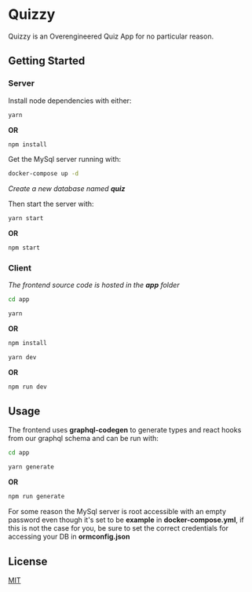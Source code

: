 # Quizzy

Quizzy is an Overengineered Quiz App for no particular reason.

## Getting Started

### Server

Install node dependencies with either:

```bash
yarn
```

**OR**

```bash
npm install
```

Get the MySql server running with:

```bash
docker-compose up -d
```

*Create a new database named **quiz***

Then start the server with:

```bash
yarn start
```

**OR**

```bash
npm start
```

### Client

_The frontend source code is hosted in the **app** folder_

```bash
cd app
```

```bash
yarn
```

**OR**

```bash
npm install
```

```bash
yarn dev
```

**OR**

```bash
npm run dev
```

## Usage

The frontend uses **graphql-codegen** to generate types and react hooks from our graphql schema and can be run with:

```bash
cd app
```

```bash
yarn generate
```

**OR**

```bash
npm run generate
```

For some reason the MySql server is root accessible with an empty password even though it's set to be **example** in **docker-compose.yml**, if this is not the case for you, be sure to set the correct credentials for accessing your DB in **ormconfig.json**

## License

[MIT](https://choosealicense.com/licenses/mit/)
